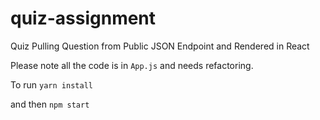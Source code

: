 # quiz-assignment
Quiz Pulling Question from Public JSON Endpoint and Rendered in React


Please note all the code is in `App.js` and needs refactoring.

To run
`yarn install`

and then `npm start`
